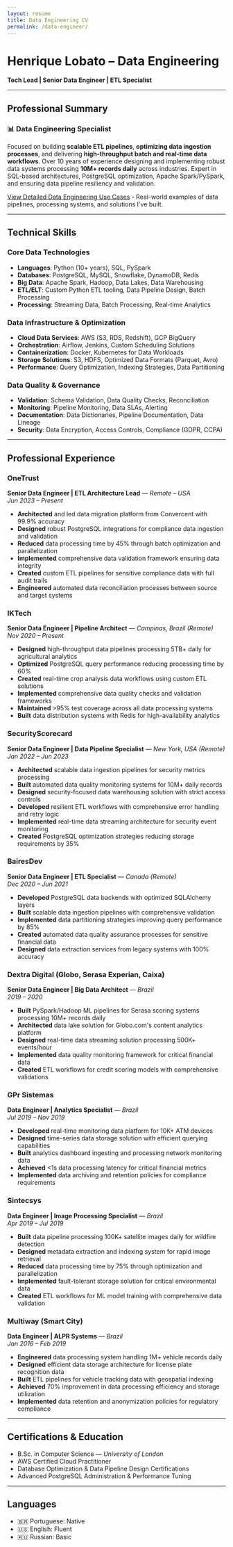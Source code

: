 ```yaml
---
layout: resume
title: Data Engineering CV
permalink: /data-engineer/
---
```


# Henrique Lobato – Data Engineering

**Tech Lead | Senior Data Engineer | ETL Specialist**

---

## Professional Summary

### 📊 Data Engineering Specialist

Focused on building **scalable ETL pipelines**, **optimizing data ingestion processes**, and delivering **high-throughput batch and real-time data workflows**. Over 10 years of experience designing and implementing robust data systems processing **10M+ records daily** across industries. Expert in SQL-based architectures, PostgreSQL optimization, Apache Spark/PySpark, and ensuring data pipeline resiliency and validation.

[View Detailed Data Engineering Use Cases](/data-engineering-use-cases/) - Real-world examples of data pipelines, processing systems, and solutions I've built.

---

## Technical Skills

### Core Data Technologies
- **Languages**: Python (10+ years), SQL, PySpark
- **Databases**: PostgreSQL, MySQL, Snowflake, DynamoDB, Redis
- **Big Data**: Apache Spark, Hadoop, Data Lakes, Data Warehousing
- **ETL/ELT**: Custom Python ETL tooling, Data Pipeline Design, Batch Processing
- **Processing**: Streaming Data, Batch Processing, Real-time Analytics

### Data Infrastructure & Optimization
- **Cloud Data Services**: AWS (S3, RDS, Redshift), GCP BigQuery
- **Orchestration**: Airflow, Jenkins, Custom Scheduling Solutions
- **Containerization**: Docker, Kubernetes for Data Workloads
- **Storage Solutions**: S3, HDFS, Optimized Data Formats (Parquet, Avro)
- **Performance**: Query Optimization, Indexing Strategies, Data Partitioning

### Data Quality & Governance
- **Validation**: Schema Validation, Data Quality Checks, Reconciliation
- **Monitoring**: Pipeline Monitoring, Data SLAs, Alerting
- **Documentation**: Data Dictionaries, Pipeline Documentation, Data Lineage
- **Security**: Data Encryption, Access Controls, Compliance (GDPR, CCPA)

---

## Professional Experience

### OneTrust
**Senior Data Engineer | ETL Architecture Lead** — *Remote – USA*  
*Jun 2023 – Present*

- **Architected** and led data migration platform from Convercent with 99.9% accuracy
- **Designed** robust PostgreSQL integrations for compliance data ingestion and validation
- **Reduced** data processing time by 45% through batch optimization and parallelization
- **Implemented** comprehensive data validation framework ensuring data integrity
- **Created** custom ETL pipelines for sensitive compliance data with full audit trails
- **Engineered** automated data reconciliation processes between source and target systems

### IKTech
**Senior Data Engineer | Pipeline Architect** — *Campinas, Brazil (Remote)*  
*Nov 2020 – Present*

- **Designed** high-throughput data pipelines processing 5TB+ daily for agricultural analytics
- **Optimized** PostgreSQL query performance reducing processing time by 60%
- **Created** real-time crop analysis data workflows using custom ETL solutions
- **Implemented** comprehensive data quality checks and validation frameworks
- **Maintained** >95% test coverage across all data processing systems
- **Built** data distribution systems with Redis for high-availability analytics

### SecurityScorecard
**Senior Data Engineer | Data Pipeline Specialist** — *New York, USA (Remote)*  
*Jan 2022 – Jun 2023*

- **Architected** scalable data ingestion pipelines for security metrics processing
- **Built** automated data quality monitoring systems for 10M+ daily records
- **Designed** security-focused data warehousing solution with strict access controls
- **Developed** resilient ETL workflows with comprehensive error handling and retry logic
- **Implemented** real-time data streaming architecture for security event monitoring
- **Created** PostgreSQL optimization strategies reducing storage requirements by 35%

### BairesDev
**Senior Data Engineer | ETL Specialist** — *Canada (Remote)*  
*Dec 2020 – Jun 2021*

- **Developed** PostgreSQL data backends with optimized SQLAlchemy layers
- **Built** scalable data ingestion pipelines with comprehensive validation
- **Implemented** data partitioning strategies improving query performance by 85%
- **Created** automated data quality assurance processes for sensitive financial data
- **Designed** data extraction services from legacy systems with 100% accuracy

### Dextra Digital (Globo, Serasa Experian, Caixa)
**Senior Data Engineer | Big Data Architect** — *Brazil*  
*2019 – 2020*

- **Built** PySpark/Hadoop ML pipelines for Serasa scoring systems processing 10M+ records daily
- **Architected** data lake solution for Globo.com's content analytics platform
- **Designed** real-time data streaming solution processing 500K+ events/hour
- **Implemented** data quality monitoring framework for critical financial data
- **Created** ETL workflows for credit scoring models with comprehensive validations

### GPr Sistemas
**Data Engineer | Analytics Specialist** — *Brazil*  
*Jul 2019 – Nov 2019*

- **Developed** real-time monitoring data platform for 10K+ ATM devices
- **Designed** time-series data storage solution with efficient querying capabilities
- **Built** analytics dashboard ingesting and processing network monitoring data
- **Achieved** <1s data processing latency for critical financial metrics
- **Implemented** data archiving and retention policies for compliance requirements

### Sintecsys
**Data Engineer | Image Processing Specialist** — *Brazil*  
*Apr 2019 – Jul 2019*

- **Built** data pipeline processing 100K+ satellite images daily for wildfire detection
- **Designed** metadata extraction and indexing system for rapid image retrieval
- **Reduced** data processing time by 75% through optimization and parallelization
- **Implemented** fault-tolerant storage solution for critical environmental data
- **Created** ETL workflows for ML model training with comprehensive data validation

### Multiway (Smart City)
**Data Engineer | ALPR Systems** — *Brazil*  
*Jan 2016 – Feb 2019*

- **Engineered** data processing system handling 1M+ vehicle records daily
- **Designed** efficient data storage architecture for license plate recognition data
- **Built** ETL pipelines for vehicle tracking data with geospatial indexing
- **Achieved** 70% improvement in data processing efficiency and storage utilization
- **Implemented** data retention and anonymization policies for regulatory compliance

---

## Certifications & Education

- B.Sc. in Computer Science — *University of London*  
- AWS Certified Cloud Practitioner  
- Database Optimization & Data Pipeline Design Certifications
- Advanced PostgreSQL Administration & Performance Tuning

---

## Languages

- 🇧🇷 Portuguese: Native  
- 🇺🇸 English: Fluent  
- 🇷🇺 Russian: Basic